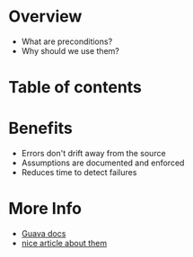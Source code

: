 # Overview
- What are preconditions?
- Why should we use them?


# Table of contents



# Benefits
- Errors don't drift away from the source
- Assumptions are documented and enforced
- Reduces time to detect failures


# More Info
- [Guava docs](https://github.com/google/guava/wiki/PreconditionsExplained)
- [nice article about them]()

